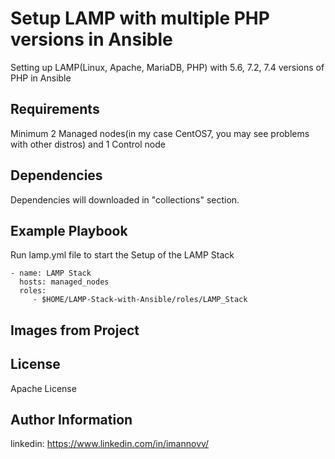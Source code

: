 Setup LAMP with multiple PHP versions in Ansible
=========

Setting up LAMP(Linux, Apache, MariaDB, PHP) with 5.6, 7.2, 7.4 versions of PHP in Ansible

Requirements
------------

Minimum 2 Managed nodes(in my case CentOS7, you may see problems with other distros) and 1 Control node 

Dependencies
------------

Dependencies will downloaded in "collections" section.

Example Playbook
----------------

Run lamp.yml file to start the Setup of the LAMP Stack

    - name: LAMP Stack
      hosts: managed_nodes
      roles:
         - $HOME/LAMP-Stack-with-Ansible/roles/LAMP_Stack

Images from Project
-------



License
-------

Apache License

Author Information
------------------

linkedin: https://www.linkedin.com/in/imannovv/
